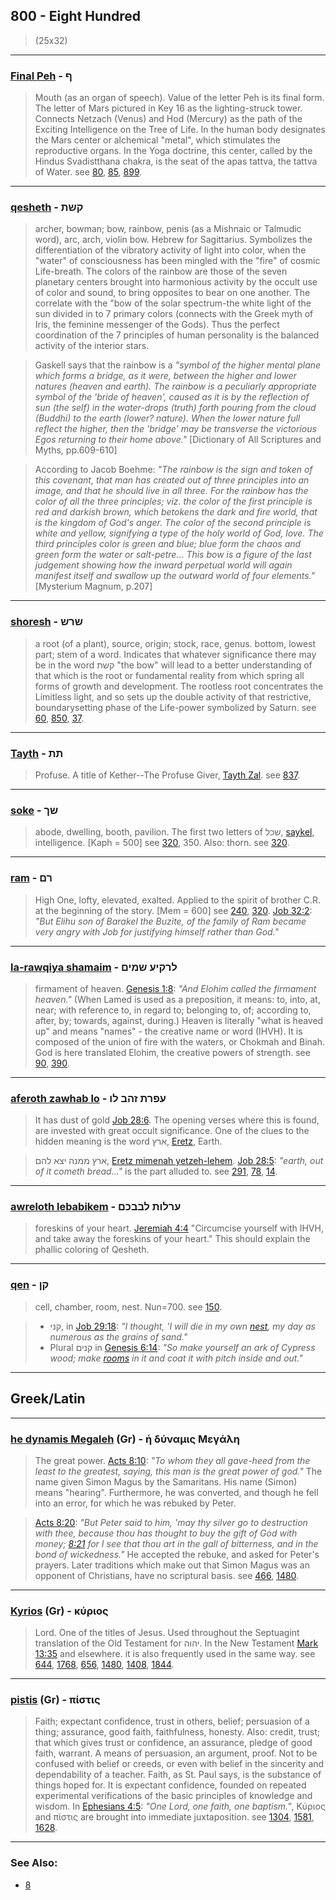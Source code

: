 ## 800 - Eight Hundred
> (25x32)

---

### [Final Peh](/keys/Pf) - ף
> Mouth (as an organ of speech). Value of the letter Peh is its final form. The letter of Mars pictured in Key 16 as the lighting-struck tower. Connects Netzach (Venus) and Hod (Mercury) as the path of the Exciting Intelligence on the Tree of Life. In the human body designates the Mars center or alchemical "metal", which stimulates the reproductive organs. In the Yoga doctrine, this center, called by the Hindus Svadistthana chakra, is the seat of the apas tattva, the tattva of Water. see [80](80), [85](85), [899](899).

---

### [qesheth](/keys/QShTh) - קשת
> archer, bowman; bow, rainbow, penis (as a Mishnaic or Talmudic word), arc, arch, violin bow. Hebrew for Sagittarius. Symbolizes the differentiation of the vibratory activity of light into color, when the "water" of consciousness has been mingled with the "fire" of cosmic Life-breath. The colors of the rainbow are those of the seven planetary centers brought into harmonious activity by the occult use of color and sound, to bring opposites to bear on one another. The correlate with the "bow of the solar spectrum-the white light of the sun divided in to 7 primary colors (connects with the Greek myth of Iris, the feminine messenger of the Gods). Thus the perfect coordination of the 7 principles of human personality is the balanced activity of the interior stars.

> Gaskell says that the rainbow is a *"symbol of the higher mental plane which forms a bridge, as it were, between the higher and lower natures (heaven and earth). The rainbow is a peculiarly appropriate symbol of the 'bride of heaven', caused as it is by the reflection of sun (the self) in the water-drops (truth) forth pouring from the cloud (Buddhi) to the earth (lower? nature). When the lower nature full reflect the higher, then the 'bridge' may be transverse the victorious Egos returning to their home above."* [Dictionary of All Scriptures and Myths, pp.609-610]

> According to Jacob Boehme: *"The rainbow is the sign and token of this covenant, that man has created out of three principles into an image, and that he should live in all three. For the rainbow has the color of all the three principles; viz. the color of the first principle is red and darkish brown, which betokens the dark and fire world, that is the kingdom of God's anger. The color of the second principle is white and yellow, signifying a type of the holy world of God, love. The third principles color is green and blue; blue form the chaos and green form the water or salt-petre... This bow is a figure of the last judgement showing how the inward perpetual world will again manifest itself and swallow up the outward world of four elements."* [Mysterium Magnum, p.207]

---

### [shoresh](/keys/ShRSh) - שרש
> a root (of a plant), source, origin; stock, race, genus. bottom, lowest part; stem of a word. Indicates that whatever significance there may be in the word קשת "the bow" will lead to a better understanding of that which is the root or fundamental reality from which spring all forms of growth and development. The rootless root concentrates the Limitless light, and so sets up the double activity of that restrictive, boundarysetting phase of the Life-power symbolized by Saturn. see [60](60), [850](850), [37](37).

---

### [Tayth](/keys/ThTh) - תת
> Profuse. A title of Kether--The Profuse Giver, [Tayth Zal](/keys/ThTh.ZL). see [837](837).

---

### [soke](/keys/ShKf) - שך
> abode, dwelling, booth, pavilion. The first two letters of שכל, [saykel](/keys/ShKL), intelligence. [Kaph = 500] see [320](320), 350. Also: thorn. see [320](320).

---

### [ram](/keys/RMf) - רם
> High One, lofty, elevated, exalted. Applied to the spirit of brother C.R. at the beginning of the story. [Mem = 600] see [240](240), [320](320). [Job 32:2](http://biblehub.com/job/32-2.htm): *"But Elihu son of Barakel the Buzite, of the family of Ram became very angry with Job for justifying himself rather than God."*

---

### [la-rawqiya shamaim](/keys/LRQIO.ShMIM) - לרקיע שמים
> firmament of heaven. [Genesis 1:8](http://biblehub.com/genesis/1-8.htm): *"And Elohim called the firmament heaven."* (When Lamed is used as a preposition, it means: to, into, at, near; with reference to, in regard to; belonging to, of; according to, after, by; towards, against, during.) Heaven is literally "what is heaved up" and means "names" - the creative name or word (IHVH). It is composed of the union of fire with the waters, or Chokmah and Binah. God is here translated Elohim, the creative powers of strength. see [90](90), [390](390).

---

### [aferoth zawhab lo](/keys/OPRTh.ZHB.LV) - עפרת זהב לו
> It has dust of gold [Job 28:6](http://biblehub.com/job/28-6.htm). The opening verses where this is found, are invested with great occult significance. One of the clues to the hidden meaning is the word ארץ, [Eretz](/keys/ARTz), Earth.

> ארץ ממנה יצא להם, [Eretz mimenah yetzeh-lehem](/keys/ARTz.MMNH.ITzA-LHM). [Job 28:5](http://biblehub.com/job/28-5.htm): *"earth, out of it cometh bread..."* is the part alluded to. see [291](291), [78](78), [14](14).

---

### [awreloth lebabikem](/keys/ORLVTh.LBBKM) - ערלות לבבכם
> foreskins of your heart. [Jeremiah 4:4](http://biblehub.com/jeremiah/4-4.htm) "Circumcise yourself with IHVH, and take away the foreskins of your heart." This should explain the phallic coloring of Qesheth.

---

### [qen](/keys/QN) - קן
> cell, chamber, room, nest. Nun=700. see [150](150).

> - קני, in [Job 29:18](http://biblehub.com/job/29-18.htm): *"I thought, 'I will die in my own [nest](/keys/QNI), my day as numerous as the grains of sand."*
> - Plural קנים in [Genesis 6:14](http://biblehub.com/genesis/6-14.htm): *"So make yourself an ark of Cypress wood; make [rooms](/keys/QNIM) in it and coat it with pitch inside and out."* 

---

## Greek/Latin

---

### [he dynamis Megaleh](/greek?word=h+dunamis+megalh) (Gr) - ἡ δύναμις Μεγάλη
> The great power. [Acts 8:10](http://biblehub.com/acts/8-10.htm): *"To whom they all gave-heed from the least to the greatest, saying, this man is the great power of god."* The name given Simon Magus by the Samaritans. His name (Simon) means "hearing". Furthermore, he was converted, and though he fell into an error, for which he was rebuked by Peter.

> [Acts 8:20](http://biblehub.com/acts/8-20.htm): *"But Peter said to him, 'may thy silver go to destruction with thee, because thou has thought to buy the gift of God with money; [8:21](http://biblehub.com/acts/8-21.htm) for I see that thou art in the gall of bitterness, and in the bond of wickedness."* He accepted the rebuke, and asked for Peter's prayers. Later traditions which make out that Simon Magus was an opponent of Christians, have no scriptural basis. see [466](466), [1480](1480).

---

### [Kyrios](/greek?word=kurios) (Gr) - κύριος
> Lord. One of the titles of Jesus. Used throughout the Septuagint translation of the Old Testament for יהוה. In the New Testament [Mark 13:35](http://biblehub.com/mark/13-35.htm) and elsewhere. it is also frequently used in the same way. see [644](644), [1768](1768), [656](656), [1480](1480), [1408](1408), [1844](1844).

---

### [pistis](/greek?word=pistis) (Gr) - πίστις
> Faith; expectant confidence, trust in others, belief; persuasion of a thing; assurance, good faith, faithfulness, honesty. Also: credit, trust; that which gives trust or confidence, an assurance, pledge of good faith, warrant. A means of persuasion, an argument, proof. Not to be confused with belief or creeds, or even with belief in the sincerity and dependability of a teacher. Faith, as St. Paul says, is the substance of things hoped for. It is expectant confidence, founded on repeated experimental verifications of the basic principles of knowledge and wisdom. In [Ephesians 4:5](http://biblehub.com/interlinear/ephesians/4-5.htm): *"One Lord, one faith, one baptism."*, Κύριος and πίστις are brought into immediate juxtaposition. see [1304](1304), [1581](1581), [1628](1628).

---

### See Also:

- [8](8)